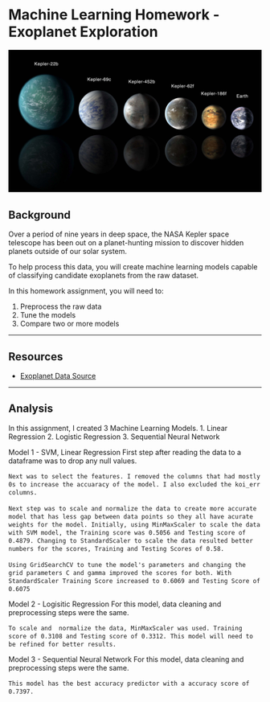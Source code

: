# Machine Learning Homework - Exoplanet Exploration

![exoplanets.jpg](Images/exoplanets.jpg)

## Background

Over a period of nine years in deep space, the NASA Kepler space telescope has been out on a planet-hunting mission to discover hidden planets outside of our solar system.

To help process this data, you will create machine learning models capable of classifying candidate exoplanets from the raw dataset.

In this homework assignment, you will need to:

1. Preprocess the raw data
2. Tune the models
3. Compare two or more models

- - -

## Resources

* [Exoplanet Data Source](https://www.kaggle.com/nasa/kepler-exoplanet-search-results)

- - -

## Analysis

In this assignment, I created 3 Machine Learning Models. 
    1. Linear Regression
    2. Logistic Regression
    3. Sequential Neural Network

Model 1 - SVM, Linear Regression
    First step after reading the data to a dataframe was to drop any null values. 

    Next was to select the features. I removed the columns that had mostly 0s to increase the accuaracy of the model. I also excluded the koi_err columns.

    Next step was to scale and normalize the data to create more accurate model that has less gap between data points so they all have acurate weights for the model. Initially, using MinMaxScaler to scale the data with SVM model, the Training score was 0.5056 and Testing score of 0.4879. Changing to StandardScaler to scale the data resulted better numbers for the scores, Training and Testing Scores of 0.58.

    Using GridSearchCV to tune the model's parameters and changing the grid parameters C and gamma improved the scores for both. With StandardScaler Training Score increased to 0.6069 and Testing Score of 0.6075

Model 2 - Logisitic Regression
    For this model, data cleaning and preprocessing steps were the same. 

    To scale and  normalize the data, MinMaxScaler was used. Training score of 0.3108 and Testing score of 0.3312. This model will need to be refined for better results. 

Model 3 - Sequential Neural Network
    For this model, data cleaning and preprocessing steps were the same. 

    This model has the best accuracy predictor with a accuracy score of 0.7397.
